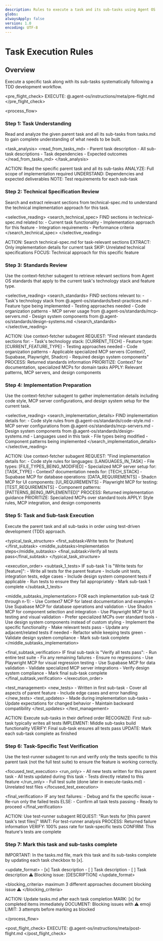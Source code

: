 ```yaml
---
description: Rules to execute a task and its sub-tasks using Agent OS
globs:
alwaysApply: false
version: 1.0
encoding: UTF-8
---
```


# Task Execution Rules

## Overview

Execute a specific task along with its sub-tasks systematically following a TDD development workflow.

<pre_flight_check>
  EXECUTE: @.agent-os/instructions/meta/pre-flight.md
</pre_flight_check>


<process_flow>

<step number="1" name="task_understanding">

### Step 1: Task Understanding

Read and analyze the given parent task and all its sub-tasks from tasks.md to gain complete understanding of what needs to be built.

<task_analysis>
  <read_from_tasks_md>
    - Parent task description
    - All sub-task descriptions
    - Task dependencies
    - Expected outcomes
  </read_from_tasks_md>
</task_analysis>

<instructions>
  ACTION: Read the specific parent task and all its sub-tasks
  ANALYZE: Full scope of implementation required
  UNDERSTAND: Dependencies and expected deliverables
  NOTE: Test requirements for each sub-task
</instructions>

</step>

<step number="2" name="technical_spec_review">

### Step 2: Technical Specification Review

Search and extract relevant sections from technical-spec.md to understand the technical implementation approach for this task.

<selective_reading>
  <search_technical_spec>
    FIND sections in technical-spec.md related to:
    - Current task functionality
    - Implementation approach for this feature
    - Integration requirements
    - Performance criteria
  </search_technical_spec>
</selective_reading>

<instructions>
  ACTION: Search technical-spec.md for task-relevant sections
  EXTRACT: Only implementation details for current task
  SKIP: Unrelated technical specifications
  FOCUS: Technical approach for this specific feature
</instructions>

</step>

<step number="3" subagent="context-fetcher" name="standards_review">

### Step 3: Standards Review

Use the context-fetcher subagent to retrieve relevant sections from Agent OS standards that apply to the current task's technology stack and feature type.

<selective_reading>
  <search_standards>
    FIND sections relevant to:
    - Task's technology stack from @.agent-os/standards/best-practices.md
    - Feature type being implemented
    - Testing approaches needed
    - Code organization patterns
    - MCP server usage from @.agent-os/standards/mcp-servers.md
    - Design system components from @.agent-os/standards/design-systems.md
  </search_standards>
</selective_reading>

<instructions>
  ACTION: Use context-fetcher subagent
  REQUEST: "Find relevant standards sections for:
            - Task's technology stack: [CURRENT_TECH]
            - Feature type: [CURRENT_FEATURE_TYPE]
            - Testing approaches needed
            - Code organization patterns
            - Applicable specialized MCP servers (Context7, Supabase, Playwright, Shadcn)
            - Required design system components"
  PROCESS: Returned standards information
  PRIORITIZE: Context7 for documentation, specialized MCPs for domain tasks
  APPLY: Relevant patterns, MCP servers, and design components
</instructions>

</step>

<step number="4" subagent="context-fetcher" name="implementation_preparation">

### Step 4: Implementation Preparation

Use the context-fetcher subagent to gather implementation details including code style, MCP server configurations, and design system setup for the current task.

<selective_reading>
  <search_implementation_details>
    FIND implementation details for:
    - Code style rules from @.agent-os/standards/code-style.md
    - MCP server configurations from @.agent-os/standards/mcp-servers.md
    - Design system components from @.agent-os/standards/design-systems.md
    - Languages used in this task
    - File types being modified
    - Component patterns being implemented
  </search_implementation_details>
</selective_reading>

<instructions>
  ACTION: Use context-fetcher subagent
  REQUEST: "Find implementation details for:
            - Code style rules for languages: [LANGUAGES_IN_TASK]
            - File types: [FILE_TYPES_BEING_MODIFIED]
            - Specialized MCP server setup for: [TASK_TYPE]
            - Context7 documentation needs for: [TECH_STACK]
            - Supabase MCP for database operations: [DATA_REQUIREMENTS]
            - Shadcn MCP for UI components: [UI_REQUIREMENTS]
            - Playwright MCP for testing: [TEST_REQUIREMENTS]
            - Component patterns: [PATTERNS_BEING_IMPLEMENTED]"
  PROCESS: Returned implementation guidance
  PRIORITIZE: Specialized MCPs over standard tools
  APPLY: Style rules, MCP integration, and design components
</instructions>

</step>

<step number="5" name="task_execution">

### Step 5: Task and Sub-task Execution

Execute the parent task and all sub-tasks in order using test-driven development (TDD) approach.

<typical_task_structure>
  <first_subtask>Write tests for [feature]</first_subtask>
  <middle_subtasks>Implementation steps</middle_subtasks>
  <final_subtask>Verify all tests pass</final_subtask>
</typical_task_structure>

<execution_order>
  <subtask_1_tests>
    IF sub-task 1 is "Write tests for [feature]":
      - Write all tests for the parent feature
      - Include unit tests, integration tests, edge cases
      - Include design system component tests if applicable
      - Run tests to ensure they fail appropriately
      - Mark sub-task 1 complete
  </subtask_1_tests>

  <middle_subtasks_implementation>
    FOR each implementation sub-task (2 through n-1):
      - Use Context7 MCP for latest documentation and examples
      - Use Supabase MCP for database operations and validation
      - Use Shadcn MCP for component selection and integration
      - Use Playwright MCP for UI testing and visual validation
      - Prefer specialized MCPs over standard tools
      - Use design system components instead of custom styling
      - Implement the specific functionality
      - Make relevant tests pass
      - Update any adjacent/related tests if needed
      - Refactor while keeping tests green
      - Validate design system compliance
      - Mark sub-task complete
  </middle_subtasks_implementation>

  <final_subtask_verification>
    IF final sub-task is "Verify all tests pass":
      - Run entire test suite
      - Fix any remaining failures
      - Ensure no regressions
      - Use Playwright MCP for visual regression testing
      - Use Supabase MCP for data validation
      - Validate specialized MCP server integrations
      - Verify design system compliance
      - Mark final sub-task complete
  </final_subtask_verification>
</execution_order>

<test_management>
  <new_tests>
    - Written in first sub-task
    - Cover all aspects of parent feature
    - Include edge cases and error handling
  </new_tests>
  <test_updates>
    - Made during implementation sub-tasks
    - Update expectations for changed behavior
    - Maintain backward compatibility
  </test_updates>
</test_management>

<instructions>
  ACTION: Execute sub-tasks in their defined order
  RECOGNIZE: First sub-task typically writes all tests
  IMPLEMENT: Middle sub-tasks build functionality
  VERIFY: Final sub-task ensures all tests pass
  UPDATE: Mark each sub-task complete as finished
</instructions>

</step>

<step number="6" subagent="test-runner" name="task_test_verification">

### Step 6: Task-Specific Test Verification

Use the test-runner subagent to run and verify only the tests specific to this parent task (not the full test suite) to ensure the feature is working correctly.

<focused_test_execution>
  <run_only>
    - All new tests written for this parent task
    - All tests updated during this task
    - Tests directly related to this feature
  </run_only>
  <skip>
    - Full test suite (done later in execute-tasks.md)
    - Unrelated test files
  </skip>
</focused_test_execution>

<final_verification>
  IF any test failures:
    - Debug and fix the specific issue
    - Re-run only the failed tests
  ELSE:
    - Confirm all task tests passing
    - Ready to proceed
</final_verification>

<instructions>
  ACTION: Use test-runner subagent
  REQUEST: "Run tests for [this parent task's test files]"
  WAIT: For test-runner analysis
  PROCESS: Returned failure information
  VERIFY: 100% pass rate for task-specific tests
  CONFIRM: This feature's tests are complete
</instructions>

</step>

<step number="7" name="task_status_updates">

### Step 7: Mark this task and sub-tasks complete

IMPORTANT: In the tasks.md file, mark this task and its sub-tasks complete by updating each task checkbox to [x].

<update_format>
  <completed>- [x] Task description</completed>
  <incomplete>- [ ] Task description</incomplete>
  <blocked>
    - [ ] Task description
    ⚠️ Blocking issue: [DESCRIPTION]
  </blocked>
</update_format>

<blocking_criteria>
  <attempts>maximum 3 different approaches</attempts>
  <action>document blocking issue</action>
  <emoji>⚠️</emoji>
</blocking_criteria>

<instructions>
  ACTION: Update tasks.md after each task completion
  MARK: [x] for completed items immediately
  DOCUMENT: Blocking issues with ⚠️ emoji
  LIMIT: 3 attempts before marking as blocked
</instructions>

</step>

</process_flow>

<post_flight_check>
  EXECUTE: @.agent-os/instructions/meta/post-flight.md
</post_flight_check>
